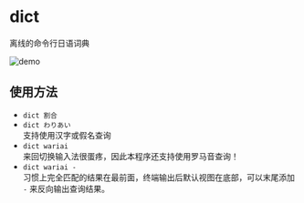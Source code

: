 # dict

离线的命令行日语词典

![demo](https://user-images.githubusercontent.com/24885181/212703329-a306d9fd-b8f6-473c-836f-d9b19363fab1.png)

## 使用方法
- `dict 割合`
- `dict わりあい`  
  支持使用汉字或假名查询
- `dict wariai`  
  来回切换输入法很蛋疼，因此本程序还支持使用罗马音查询！
- `dict wariai -`  
  习惯上完全匹配的结果在最前面，终端输出后默认视图在底部，可以末尾添加 `-` 来反向输出查询结果。
